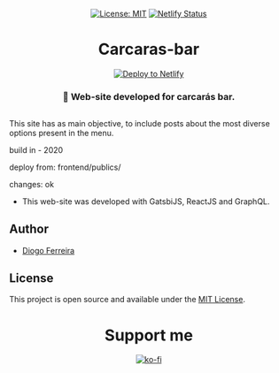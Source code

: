 <div align="center" style="margin-bottom:30px">

[![License: MIT](https://img.shields.io/badge/License-MIT-blue.svg)](https://opensource.org/licenses/MIT) [![Netlify Status](https://api.netlify.com/api/v1/badges/01a2e2de-d57d-4d89-8322-95685000e60f/deploy-status)](https://app.netlify.com/sites/carcaras/deploys/)

# Carcaras-bar

[![Deploy to Netlify](https://www.netlify.com/img/deploy/button.svg)](https://carcaras.netlify.com?repository=https://github.com/ArikBartzadok/Carcaras-bar/) 

### 🍺 Web-site developed for carcarás bar.

</div>

This site has as main objective, to include posts about the most diverse options present in the menu.

build in - 2020

deploy from: frontend/publics/

changes: ok
- This web-site was developed with GatsbiJS, ReactJS and GraphQL.

## Author

- [Diogo Ferreira](https://diogodeveloper.netlify.com/)

## License

This project is open source and available under the [MIT License](LICENSE).


<div align="center" style="margin-bottom:30px">

# Support me  
[![ko-fi](https://www.ko-fi.com/img/githubbutton_sm.svg)](https://ko-fi.com/C0C81IJH6)

</div>
